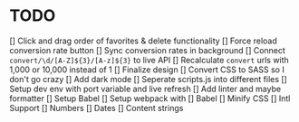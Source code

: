 # TODO

[] Click and drag order of favorites & delete functionality
[] Force reload conversion rate button
[] Sync conversion rates in background
[] Connect `convert/\d/[A-Z]${3}/[A-z]${3}` to live API
[] Recalculate `convert` urls with 1,000 or 10,000 instead of 1
[] Finalize design
[] Convert CSS to SASS so I don't go crazy
[] Add dark mode
[] Seperate scripts.js into different files
[] Setup dev env with port variable and live refresh
[] Add linter and maybe formatter
[] Setup Babel
[] Setup webpack with 
    [] Babel
    [] Minify CSS
[] Intl Support 
    [] Numbers
    [] Dates
    [] Content strings
